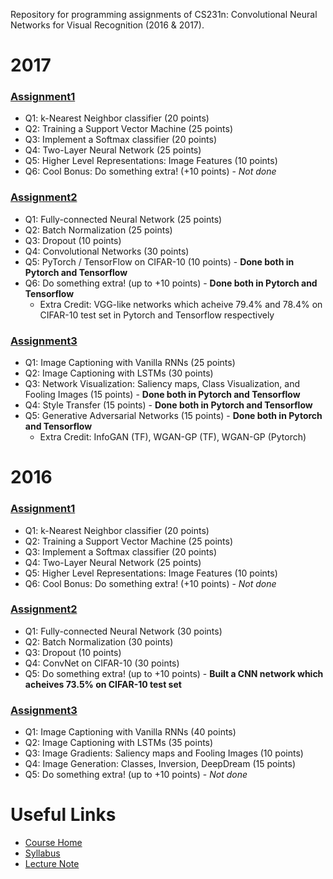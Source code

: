 Repository for programming assignments of CS231n: Convolutional Neural Networks for Visual Recognition (2016 & 2017).

# 2017
### [Assignment1](http://cs231n.github.io/assignments2017/assignment1/)
- Q1: k-Nearest Neighbor classifier (20 points)
- Q2: Training a Support Vector Machine (25 points)
- Q3: Implement a Softmax classifier (20 points)
- Q4: Two-Layer Neural Network (25 points)
- Q5: Higher Level Representations: Image Features (10 points)
- Q6: Cool Bonus: Do something extra! (+10 points) - *Not done*

### [Assignment2](http://cs231n.github.io/assignments2017/assignment2/)
- Q1: Fully-connected Neural Network (25 points)
- Q2: Batch Normalization (25 points)
- Q3: Dropout (10 points)
- Q4: Convolutional Networks (30 points)
- Q5: PyTorch / TensorFlow on CIFAR-10 (10 points) - **Done both in Pytorch and Tensorflow**
- Q6: Do something extra! (up to +10 points) - **Done both in Pytorch and Tensorflow**
  - Extra Credit: VGG-like networks which acheive 79.4% and 78.4% on CIFAR-10 test set in Pytorch and Tensorflow respectively

### [Assignment3](http://cs231n.github.io/assignments2017/assignment3/)
- Q1: Image Captioning with Vanilla RNNs (25 points)
- Q2: Image Captioning with LSTMs (30 points)
- Q3: Network Visualization: Saliency maps, Class Visualization, and Fooling Images (15 points) - **Done both in Pytorch and Tensorflow**
- Q4: Style Transfer (15 points) - **Done both in Pytorch and Tensorflow**
- Q5: Generative Adversarial Networks (15 points) - **Done both in Pytorch and Tensorflow**
  - Extra Credit: InfoGAN (TF), WGAN-GP (TF), WGAN-GP (Pytorch)



# 2016
### [Assignment1](http://cs231n.github.io/assignments2016/assignment1/)
- Q1: k-Nearest Neighbor classifier (20 points)
- Q2: Training a Support Vector Machine (25 points)
- Q3: Implement a Softmax classifier (20 points)
- Q4: Two-Layer Neural Network (25 points)
- Q5: Higher Level Representations: Image Features (10 points)
- Q6: Cool Bonus: Do something extra! (+10 points) - *Not done*

   

### [Assignment2](http://cs231n.github.io/assignments2016/assignment2/)
- Q1: Fully-connected Neural Network (30 points)
- Q2: Batch Normalization (30 points)
- Q3: Dropout (10 points)
- Q4: ConvNet on CIFAR-10 (30 points)
- Q5: Do something extra! (up to +10 points) - **Built a CNN network which acheives 73.5% on CIFAR-10 test set**

   

### [Assignment3](http://cs231n.github.io/assignments2016/assignment3/)
- Q1: Image Captioning with Vanilla RNNs (40 points)
- Q2: Image Captioning with LSTMs (35 points)
- Q3: Image Gradients: Saliency maps and Fooling Images (10 points)
- Q4: Image Generation: Classes, Inversion, DeepDream (15 points)
- Q5: Do something extra! (up to +10 points) - *Not done*



# Useful Links
- [Course Home](http://cs231n.stanford.edu/)
- [Syllabus](http://cs231n.stanford.edu/syllabus.html)
- [Lecture Note](http://cs231n.github.io/)
